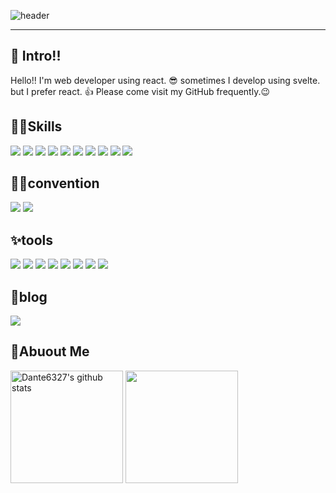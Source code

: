 ![header](https://capsule-render.vercel.app/api?type=rounded&color=auto&height=200&section=header&text=Welcome%20to%20my%20repository%20👋&fontSize=40)

---

## 🙌 Intro!!
Hello!! I'm web developer using react. 😎
sometimes I develop using svelte. but I prefer react. 👍
Please come visit my GitHub frequently.😉

## 🐱‍🐉Skills

<img src="https://img.shields.io/badge/html5-E34F26?style=flat-square&logo=html5&logoColor=white"/> <img src="https://img.shields.io/badge/css3-1572B6?style=flat-square&logo=css3&logoColor=white"/> <img src="https://img.shields.io/badge/tailwindcss-06B6D4?style=flat-square&logo=tailwindcss&logoColor=white"/> <img src="https://img.shields.io/badge/sass-CC6699?style=flat-square&logo=sass&logoColor=white"/> <img src="https://img.shields.io/badge/styledcomponents-DB7093?style=flat-square&logo=styledcomponents&logoColor=white"/> <img src="https://img.shields.io/badge/javascript-F7DF1E?style=flat-square&logo=javascript&logoColor=white"/> 
<img src="https://img.shields.io/badge/React-61DAFB?style=flat-square&logo=react&logoColor=white"/> <img src="https://img.shields.io/badge/reactrouter-CA4245?style=flat-square&logo=reactrouter&logoColor=white"/> <img src="https://img.shields.io/badge/redux-764ABC?style=flat-square&logo=redux&logoColor=white"/> <img src="https://img.shields.io/badge/svelte-FF3E00?style=flat-square&logo=svelte&logoColor=white"/>


## 🐱‍👤convention

<img src="https://img.shields.io/badge/prettier-F7B93E?style=flat-square&logo=prettier&logoColor=white"/> <img src="https://img.shields.io/badge/eslint-4B32C3?style=flat-square&logo=eslint&logoColor=white"/>


## ✨tools

<img src="https://img.shields.io/badge/git-F05032?style=flat-square&logo=git&logoColor=white"/> <img src="https://img.shields.io/badge/github-181717?style=flat-square&logo=github&logoColor=white"/> <img src="https://img.shields.io/badge/Jira-0052CC?style=flat-square&logo=Jira&logoColor=white"/> <img src="https://img.shields.io/badge/bitbucket-0052CC?style=flat-square&logo=bitbucket&logoColor=white"/> <img src="https://img.shields.io/badge/trello-0052CC?style=flat-square&logo=trello&logoColor=white"/> <img src="https://img.shields.io/badge/notion-000000?style=flat-square&logo=notion&logoColor=white"/> <img src="https://img.shields.io/badge/slack-4A154B?style=flat-square&logo=slack&logoColor=white"/> <img src="https://img.shields.io/badge/visualstudiocode-007ACC?style=flat-square&logo=visualstudiocode&logoColor=white"/>


## 🌹blog

<a href="https://velog.io/@jin_jin_dev"><img src="https://img.shields.io/badge/velog-20C997?style=flat-square&logo=velog&logoColor=white"/></a>


## 👀Abuout Me

<a href="https://github.com/Dante6327"><img align="center" style="height:180px" src="https://github-readme-stats.vercel.app/api?username=Dante6327&theme=material-palenight&show_icons=true&include_all_commits=true&hide_border=true" alt="Dante6327's github stats" /></a>
<a href="https://github.com/Dante6327"><img align="center" style="height:180px" src="https://github-readme-stats.vercel.app/api/top-langs/?username=Dante6327&theme=material-palenight&layout=compact&hide_border=true" /></a>



<!--
**Dante6327/Dante6327** is a ✨ _special_ ✨ repository because its `README.md` (this file) appears on your GitHub profile.

Here are some ideas to get you started:

- 🔭 I’m currently working on ...
- 🌱 I’m currently learning ...
- 👯 I’m looking to collaborate on ...
- 🤔 I’m looking for help with ...
- 💬 Ask me about ...
- 📫 How to reach me: ...
- 😄 Pronouns: ...
- ⚡ Fun fact: ...
-->
